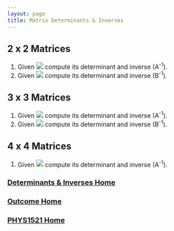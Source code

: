 ```yaml
---
layout: page
title: Matrix Determinants & Inverses
---
```

## 2 x 2 Matrices
1.	Given <img src="https://latex.codecogs.com/svg.latex?\large&space;A=\left[\begin{array}{cc}2&3\\-4&1\end{array}\right]"/> compute its determinant and inverse (A<sup>-1</sup>).
2.	Given <img src="https://latex.codecogs.com/svg.latex?\large&space;B=\left[\begin{array}{cc}3&1\\2&-5\end{array}\right]"/> compute its determinant and inverse (B<sup>-1</sup>).

## 3 x 3 Matrices
1. Given <img src="https://latex.codecogs.com/svg.latex?\large&space;A=\left[\begin{array}{ccc}2&0&5\\0&3&-4\\0&0&1\end{array}\right]"/> compute its determinant and inverse (A<sup>-1</sup>).
2. Given <img src="https://latex.codecogs.com/svg.latex?\large&space;B=\left[\begin{array}{ccc}0.5&0&-6\\0&2&3\\0&0&1\end{array}\right]"/> compute its determinant and inverse (B<sup>-1</sup>).

## 4 x 4 Matrices
1. Given <img src="https://latex.codecogs.com/svg.latex?\large&space;A=\left[\begin{array}{cccc}4&0&0&-2\\0&-3&0&3\\0&0&1&6\\0&0&0&1\end{array}\right]"/> compute its determinant and inverse (A<sup>-1</sup>).

### [Determinants & Inverses Home](determinants.md)
### [Outcome Home](outcome2.md)
### [PHYS1521 Home](../)